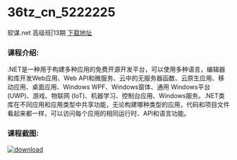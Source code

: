 # 36tz_cn_5222225
软谋.net 高级班|13期
[下载地址](http://www.36tz.cn/article/5222225 "下载地址")
### 课程介绍:
.NET是一种用于构建多种应用的免费开源开发平台，可以使用多种语言，编辑器和库开发Web应用、Web API和微服务、云中的无服务器函数、云原生应用、移动应用、桌面应用、Windows WPF、Windows窗体、通用 Windows平台 (UWP)、游戏、物联网 (IoT)、机器学习、控制台应用、Windows服务。.NET类库在不同应用和应用类型中共享功能，无论构建哪种类型的应用，代码和项目文件看起来都一样，可以访问每个应用的相同运行时、API和语言功能。

### 课程截图:
[![download](http://36tz.cn/muke_img/2021_12_2-54.png "下载地址")](http://www.36tz.cn "下载地址")

